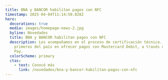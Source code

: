 ```yaml
---
title: BNA y BANCOR habilitan pagos con NFC
timestamp: 2025-04-04T11:14:50.828Z
hero:
  decorations: true
  media: images/homepage-news-2.jpg
  byline: Novedades
  title: BNA y BANCOR habilitan pagos con NFC
  description: Los acompañamos en el proceso de certificación técnica. Son los
    primeros del país en ofrecer pagos con Mastercard Debit, a través de Google
    Pay.
  colorScheme: primary
  ctas:
    - text: Conocé más
      link: /novedades/bna-y-bancor-habilitan-pagos-con-nfc
---
```

